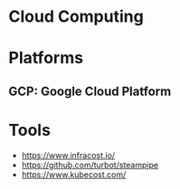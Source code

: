 # Cloud Computing


# Platforms

## GCP: Google Cloud Platform




# Tools

- https://www.infracost.io/
- https://github.com/turbot/steampipe
- https://www.kubecost.com/